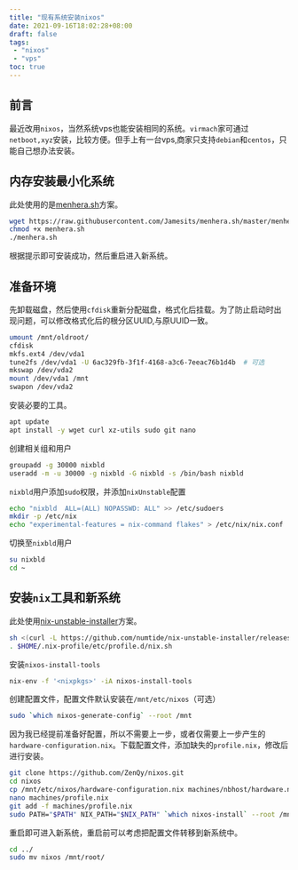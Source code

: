 ```yaml
---
title: "现有系统安装nixos"
date: 2021-09-16T18:02:28+08:00
draft: false
tags:
 - "nixos"
 - "vps"
toc: true
---
```


## 前言

最近改用`nixos`，当然系统vps也能安装相同的系统。`virmach`家可通过`netboot,xyz`安装，比较方便。但手上有一台vps,商家只支持`debian`和`centos`，只能自己想办法安装。

## 内存安装最小化系统

此处使用的是[menhera.sh](https://github.com/Jamesits/menhera.sh)方案。

```bash
wget https://raw.githubusercontent.com/Jamesits/menhera.sh/master/menhera.sh
chmod +x menhera.sh
./menhera.sh
```

根据提示即可安装成功，然后重启进入新系统。

## 准备环境

先卸载磁盘，然后使用`cfdisk`重新分配磁盘，格式化后挂载。为了防止启动时出现问题，可以修改格式化后的根分区UUID,与原UUID一致。

```bash
umount /mnt/oldroot/
cfdisk
mkfs.ext4 /dev/vda1
tune2fs /dev/vda1 -U 6ac329fb-3f1f-4168-a3c6-7eeac76b1d4b  # 可选
mkswap /dev/vda2
mount /dev/vda1 /mnt
swapon /dev/vda2
```

安装必要的工具。

```bash
apt update
apt install -y wget curl xz-utils sudo git nano
```

创建相关组和用户

```bash
groupadd -g 30000 nixbld
useradd -m -u 30000 -g nixbld -G nixbld -s /bin/bash nixbld
```

`nixbld`用户添加`sudo`权限，并添加`nixUnstable`配置

```bash
echo "nixbld  ALL=(ALL) NOPASSWD: ALL" >> /etc/sudoers
mkdir -p /etc/nix
echo "experimental-features = nix-command flakes" > /etc/nix/nix.conf
```

切换至`nixbld`用户

```bash
su nixbld
cd ~
```

## 安装`nix`工具和新系统

此处使用[nix-unstable-installer](https://github.com/numtide/nix-unstable-installer)方案。

```bash
sh <(curl -L https://github.com/numtide/nix-unstable-installer/releases/download/nix-2.4pre20210823_af94b54/install)
. $HOME/.nix-profile/etc/profile.d/nix.sh
```

安装`nixos-install-tools`

```bash
nix-env -f '<nixpkgs>' -iA nixos-install-tools
```

创建配置文件，配置文件默认安装在`/mnt/etc/nixos`（可选）

```bash
sudo `which nixos-generate-config` --root /mnt
```

因为我已经提前准备好配置，所以不需要上一步，或者仅需要上一步产生的`hardware-configuration.nix`。下载配置文件，添加缺失的`profile.nix`，修改后进行安装。

```bash
git clone https://github.com/ZenQy/nixos.git
cd nixos
cp /mnt/etc/nixos/hardware-configuration.nix machines/nbhost/hardware.nix
nano machines/profile.nix
git add -f machines/profile.nix
sudo PATH="$PATH" NIX_PATH="$NIX_PATH" `which nixos-install` --root /mnt --flake .#nbhost
```

重启即可进入新系统，重启前可以考虑把配置文件转移到新系统中。

```bash
cd ../
sudo mv nixos /mnt/root/
```
